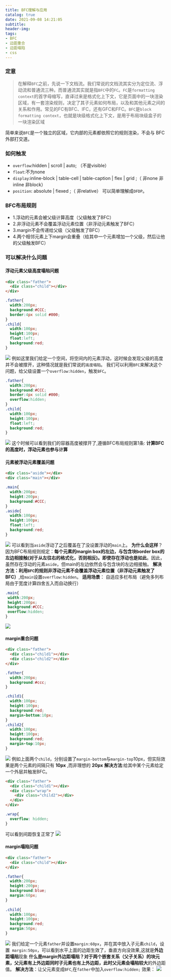 ```yaml
---
title: BFC理解与应用
catalog: true
date: 2021-09-08 14:21:05
subtitle:
header-img:
tags:
- BFC
- 边距重合
- 边距塌陷
- css
---
```


### 定意
>在解释`BFC`之前，先说一下文档流。我们常说的文档流其实分为定位流、浮动流和普通流三种。而普通流其实就是指`BFC`中的`FC`。`FC`是`formatting context`的首字母缩写，直译过来是格式化上下文，它是页面中的一块渲染区域，有一套渲染规则，决定了其子元素如何布局，以及和其他元素之间的关系和作用。常见的FC有BFC、IFC，还有GFC和FFC。`BFC`是`block formatting context`，也就是块级格式化上下文，是用于布局块级盒子的一块渲染区域

简单来说`BFC`是一个独立的区域，它内部的元素都依照它的规则渲染，不会与 BFC 外部打交道。

### 如何触发
* `overflow`:hidden | scroll | auto; （不是visible） 
* `float`:不为none 
* `display`:inline-block | table-cell | table-caption | flex | grid ;（ 非none 非inline 非block） 
* `position`: absolute | fiexed ;（ 非relative） 
可以简单理解成`OFDP`。

### BFC布局规则 
* 1.浮动的元素会被父级计算高度（父级触发了BFC）
* 2.非浮动元素不会覆盖浮动元素位置（非浮动元素触发了BFC）
* 3.margin不会传递给父级（父级触发了BFC）
* 4.两个相邻元素上下margin会重叠（给其中一个元素增加一个父级，然后让他的父级触发BFC）

### 可以解决什么问题

#### 浮动元素父级高度塌陷问题
```html
<div class="father"> 
  <div class="child"></div>
</div>  
```
```css
.father{
  width:200px;
  background:#CCC; 
  border:4px solid #000;
}
.child{
  width:100px;
  height:100px;
  float:left;
  background:red; 
}
```
![](http://img.kyootah.com/2022/02/11/3bb61c98b5c8d.png)
例如这里我们给定一个空间，将空间内的元素浮动，这时候会发现父级的高度并不会被撑开，这种情况就是我们常说的`高度塌陷`。
我们可以利用`BFC`来解决这个问题，给父级设置一个`overflow:hidden`，触发`BFC`。
```css
.father{
  width:200px;
  background:#CCC; 
  border:4px solid #000;
  overflow:hidden;
}
.child{
  width:100px;
  height:100px;
  float:left;
  background:red; 
}
```
 


![](http://img.kyootah.com/2022/02/11/28e96ce1f9180.png)
这个时候可以看到我们的容器高度被撑开了,遵循BFC布局规则第1条: __计算BFC的高度时，浮动元素也参与计算__



#### 元素被浮动元素覆盖问题
```html
<div class="aside"></div>
<div class="main"></div>
```
```css
.main{
  width:200px;
  height:200px;
  background:#CCC;   
}
.aside{
  width:100px;
  height:100px;
  float:left;
  background:red; 
}
```
 ![](http://img.kyootah.com/2022/02/11/2cdfaf30985e6.png)
 可以看到当`aside`浮动了之后覆盖在了没设置浮动的`main`上。
 __为什么会这样__？因为BFC布局规则规定：__每个元素的margin box的左边，与包含块border box的左边相接触(对于从左往右的格式化，否则相反)。即使存在浮动也是如此__。因此，虽然存在浮动的元素`aside`，但main的左边依然会与包含块的左边相接触。
__解决方法：利用`BFC`的规则非浮动元素不会覆盖浮动元素位置（非浮动元素触发了BFC）__,给`main`设置`overflow:hidden`。
__适用场景__： 自适应多栏布局（避免多列布局由于宽度计算四舍五入而自动换行）
 ```css
 .main{
  width:200px;
  height:200px;
  background:#CCC;   
  overflow:hidden;
}
```
![](http://img.kyootah.com/2022/02/11/d51a57d70ee73.png)

#### margin重合问题
```html
<div class="father">
  <div class="child1"></div>
  <div class="child2"></div>
</div>
```

```css
.father{
  width:200px;
  background:#ccc;
}

.child1{
  width:100px;
  height:100px;
  background:red;
  margin-bottom:10px;  
}
.child2{
  width:100px;
  height:100px;
  background:red; 
  margin-top:10px; 
}
```
![](http://img.kyootah.com/2022/02/11/9c78fdbd677fc.png)
例如上面两个`child`，分别设置了`margin-bottom`与`margin-top`10px，但实际效果是两个元素的间隔只有 __10px__ ,而非理想的 __20px__
__解决方法__:给其中某个元素给定一个外层并触发BFC。

```html
<div class="father">
  <div class="child1"></div>
  <div class="wrap">
    <div class="child2"></div>
  </div>
</div>
```
```css
.wrap{
  overflow: hidden;
}
```
可以看到间距恢复正常了
![](http://img.kyootah.com/2022/02/11/c1193823448c7.png)



#### margin塌陷问题
```html
<div class="father">
  <div class="child"></div> 
</div>
```
```css
.father{
  width:200px;
  height:200px;
  background:blue;
  margin:60px;  
}
 
.child{
  width:100px;
  height:100px;
  background:red;
  margin:50px;  
}
```
![](http://img.kyootah.com/2022/02/11/b599137ffb6bb.png)
我们给定一个元素`father`并设置`margin:60px`，并在其中放入子元素`child`，设置` margin:50px`，可以看到水平上面的边距生效了，垂直方向没效果,这就是**外边距塌陷**现象
**什么是margin外边距塌陷？**对于两个嵌套关系（父子关系）的块元素，父元素有上外边距同时子元素也有上外边距，此时父元素会塌陷**较大**的外边距值。
**解决方法**：让父元素变成`BFC`,在`father`中加入`overflow:hidden;`
效果：
![](http://img.kyootah.com/2022/02/11/39a3214151401.png)

 